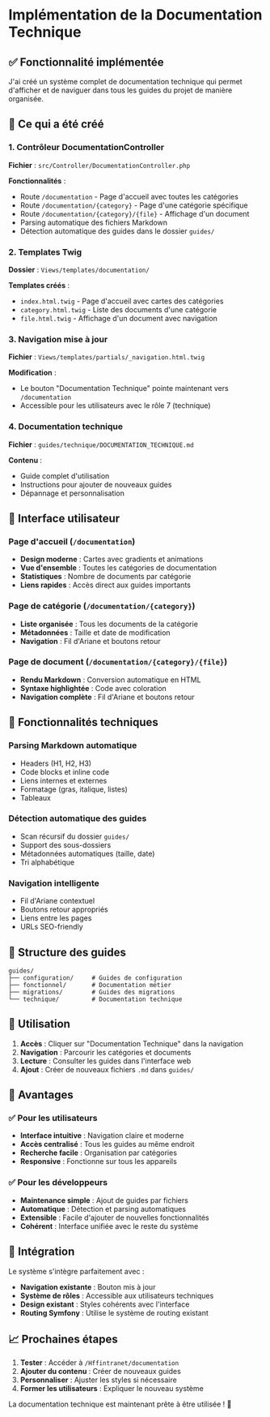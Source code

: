 # Implémentation de la Documentation Technique

## ✅ Fonctionnalité implémentée

J'ai créé un système complet de documentation technique qui permet d'afficher et de naviguer dans tous les guides du projet de manière organisée.

## 🎯 Ce qui a été créé

### 1. Contrôleur DocumentationController
**Fichier** : `src/Controller/DocumentationController.php`

**Fonctionnalités** :
- Route `/documentation` - Page d'accueil avec toutes les catégories
- Route `/documentation/{category}` - Page d'une catégorie spécifique
- Route `/documentation/{category}/{file}` - Affichage d'un document
- Parsing automatique des fichiers Markdown
- Détection automatique des guides dans le dossier `guides/`

### 2. Templates Twig
**Dossier** : `Views/templates/documentation/`

**Templates créés** :
- `index.html.twig` - Page d'accueil avec cartes des catégories
- `category.html.twig` - Liste des documents d'une catégorie
- `file.html.twig` - Affichage d'un document avec navigation

### 3. Navigation mise à jour
**Fichier** : `Views/templates/partials/_navigation.html.twig`

**Modification** :
- Le bouton "Documentation Technique" pointe maintenant vers `/documentation`
- Accessible pour les utilisateurs avec le rôle 7 (technique)

### 4. Documentation technique
**Fichier** : `guides/technique/DOCUMENTATION_TECHNIQUE.md`

**Contenu** :
- Guide complet d'utilisation
- Instructions pour ajouter de nouveaux guides
- Dépannage et personnalisation

## 🎨 Interface utilisateur

### Page d'accueil (`/documentation`)
- **Design moderne** : Cartes avec gradients et animations
- **Vue d'ensemble** : Toutes les catégories de documentation
- **Statistiques** : Nombre de documents par catégorie
- **Liens rapides** : Accès direct aux guides importants

### Page de catégorie (`/documentation/{category}`)
- **Liste organisée** : Tous les documents de la catégorie
- **Métadonnées** : Taille et date de modification
- **Navigation** : Fil d'Ariane et boutons retour

### Page de document (`/documentation/{category}/{file}`)
- **Rendu Markdown** : Conversion automatique en HTML
- **Syntaxe highlightée** : Code avec coloration
- **Navigation complète** : Fil d'Ariane et boutons retour

## 🔧 Fonctionnalités techniques

### Parsing Markdown automatique
- Headers (H1, H2, H3)
- Code blocks et inline code
- Liens internes et externes
- Formatage (gras, italique, listes)
- Tableaux

### Détection automatique des guides
- Scan récursif du dossier `guides/`
- Support des sous-dossiers
- Métadonnées automatiques (taille, date)
- Tri alphabétique

### Navigation intelligente
- Fil d'Ariane contextuel
- Boutons retour appropriés
- Liens entre les pages
- URLs SEO-friendly

## 📁 Structure des guides

```
guides/
├── configuration/     # Guides de configuration
├── fonctionnel/       # Documentation métier
├── migrations/        # Guides des migrations
└── technique/         # Documentation technique
```

## 🚀 Utilisation

1. **Accès** : Cliquer sur "Documentation Technique" dans la navigation
2. **Navigation** : Parcourir les catégories et documents
3. **Lecture** : Consulter les guides dans l'interface web
4. **Ajout** : Créer de nouveaux fichiers `.md` dans `guides/`

## 🎯 Avantages

### ✅ Pour les utilisateurs
- **Interface intuitive** : Navigation claire et moderne
- **Accès centralisé** : Tous les guides au même endroit
- **Recherche facile** : Organisation par catégories
- **Responsive** : Fonctionne sur tous les appareils

### ✅ Pour les développeurs
- **Maintenance simple** : Ajout de guides par fichiers
- **Automatique** : Détection et parsing automatiques
- **Extensible** : Facile d'ajouter de nouvelles fonctionnalités
- **Cohérent** : Interface unifiée avec le reste du système

## 🔄 Intégration

Le système s'intègre parfaitement avec :
- **Navigation existante** : Bouton mis à jour
- **Système de rôles** : Accessible aux utilisateurs techniques
- **Design existant** : Styles cohérents avec l'interface
- **Routing Symfony** : Utilise le système de routing existant

## 📈 Prochaines étapes

1. **Tester** : Accéder à `/Hffintranet/documentation`
2. **Ajouter du contenu** : Créer de nouveaux guides
3. **Personnaliser** : Ajuster les styles si nécessaire
4. **Former les utilisateurs** : Expliquer le nouveau système

La documentation technique est maintenant prête à être utilisée ! 🎉
